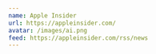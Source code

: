 ```yaml
---
name: Apple Insider
url: https://appleinsider.com/
avatar: /images/ai.png
feed: https://appleinsider.com/rss/news
---
```

